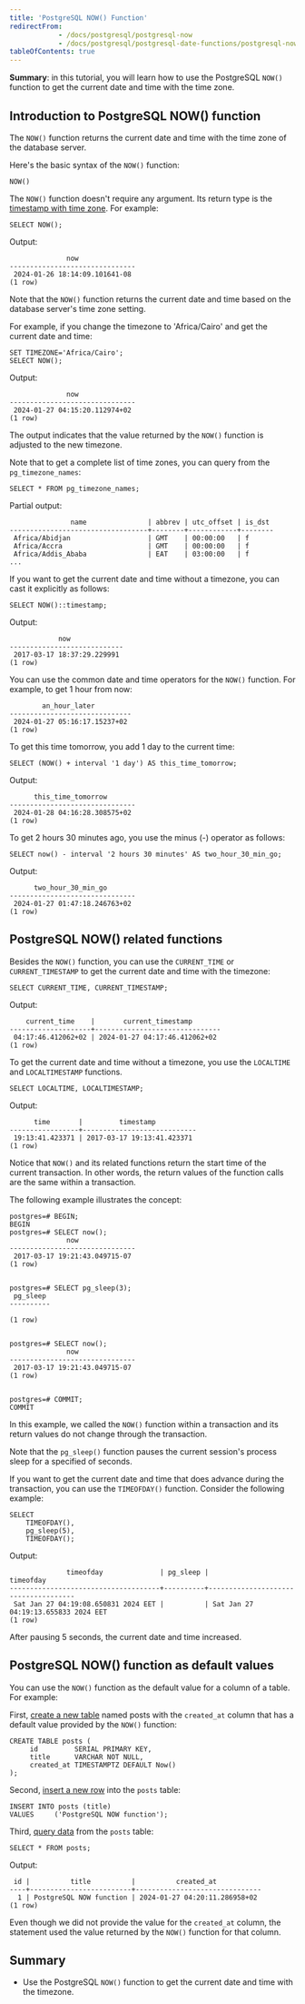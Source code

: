 ```yaml
---
title: 'PostgreSQL NOW() Function'
redirectFrom:
            - /docs/postgresql/postgresql-now 
            - /docs/postgresql/postgresql-date-functions/postgresql-now/
tableOfContents: true
---
```



**Summary**: in this tutorial, you will learn how to use the PostgreSQL `NOW()` function to get the current date and time with the time zone.





## Introduction to PostgreSQL NOW() function





The `NOW()` function returns the current date and time with the time zone of the database server.





Here's the basic syntax of the `NOW()` function:





```
NOW()
```





The `NOW()` function doesn't require any argument. Its return type is the [timestamp with time zone](/docs/postgresql/postgresql-timestamp). For example:





```
SELECT NOW();
```





Output:





```
              now
-------------------------------
 2024-01-26 18:14:09.101641-08
(1 row)
```





Note that the `NOW()` function returns the current date and time based on the database server's time zone setting.





For example, if you change the timezone to 'Africa/Cairo' and get the current date and time:





```
SET TIMEZONE='Africa/Cairo';
SELECT NOW();
```





Output:





```
              now
-------------------------------
 2024-01-27 04:15:20.112974+02
(1 row)
```





The output indicates that the value returned by the `NOW()` function is adjusted to the new timezone.





Note that to get a complete list of time zones, you can query from the `pg_timezone_names`:





```
SELECT * FROM pg_timezone_names;
```





Partial output:





```
               name               | abbrev | utc_offset | is_dst
----------------------------------+--------+------------+--------
 Africa/Abidjan                   | GMT    | 00:00:00   | f
 Africa/Accra                     | GMT    | 00:00:00   | f
 Africa/Addis_Ababa               | EAT    | 03:00:00   | f
...
```





If you want to get the current date and time without a timezone, you can cast it explicitly as follows:





```
SELECT NOW()::timestamp;
```





Output:





```
            now
----------------------------
 2017-03-17 18:37:29.229991
(1 row)
```





You can use the common date and time operators for the `NOW()` function. For example, to get 1 hour from now:





```
        an_hour_later
------------------------------
 2024-01-27 05:16:17.15237+02
(1 row)
```





To get this time tomorrow, you add 1 day to the current time:





```
SELECT (NOW() + interval '1 day') AS this_time_tomorrow;
```





Output:





```
      this_time_tomorrow
-------------------------------
 2024-01-28 04:16:28.308575+02
(1 row)
```





To get 2 hours 30 minutes ago, you use the minus (-) operator as follows:





```
SELECT now() - interval '2 hours 30 minutes' AS two_hour_30_min_go;
```





Output:





```
      two_hour_30_min_go
-------------------------------
 2024-01-27 01:47:18.246763+02
(1 row)
```





## PostgreSQL NOW() related functions





Besides the `NOW()` function, you can use the `CURRENT_TIME` or `CURRENT_TIMESTAMP` to get the current date and time with the timezone:





```
SELECT CURRENT_TIME, CURRENT_TIMESTAMP;
```





Output:





```
    current_time    |       current_timestamp
--------------------+-------------------------------
 04:17:46.412062+02 | 2024-01-27 04:17:46.412062+02
(1 row)
```





To get the current date and time without a timezone, you use the `LOCALTIME` and `LOCALTIMESTAMP` functions.





```
SELECT LOCALTIME, LOCALTIMESTAMP;
```





Output:





```
      time       |         timestamp
-----------------+----------------------------
 19:13:41.423371 | 2017-03-17 19:13:41.423371
(1 row)
```





Notice that `NOW()` and its related functions return the start time of the current transaction. In other words, the return values of the function calls are the same within a transaction.





The following example illustrates the concept:





```
postgres=# BEGIN;
BEGIN
postgres=# SELECT now();
              now
-------------------------------
 2017-03-17 19:21:43.049715-07
(1 row)


postgres=# SELECT pg_sleep(3);
 pg_sleep
----------

(1 row)


postgres=# SELECT now();
              now
-------------------------------
 2017-03-17 19:21:43.049715-07
(1 row)


postgres=# COMMIT;
COMMIT
```





In this example, we called the `NOW()` function within a transaction and its return values do not change through the transaction.





Note that the `pg_sleep()` function pauses the current session's process sleep for a specified of seconds.





If you want to get the current date and time that does advance during the transaction, you can use the `TIMEOFDAY()` function. Consider the following example:





```
SELECT
    TIMEOFDAY(),
    pg_sleep(5),
    TIMEOFDAY();
```





Output:





```
              timeofday              | pg_sleep |              timeofday
-------------------------------------+----------+-------------------------------------
 Sat Jan 27 04:19:08.650831 2024 EET |          | Sat Jan 27 04:19:13.655833 2024 EET
(1 row)
```





After pausing 5 seconds, the current date and time increased.





## PostgreSQL NOW() function as default values





You can use the `NOW()` function as the default value for a column of a table. For example:





First, [create a new table](/docs/postgresql/postgresql-create-table) named posts with the `created_at` column that has a default value provided by the `NOW()` function:





```
CREATE TABLE posts (
     id         SERIAL PRIMARY KEY,
     title      VARCHAR NOT NULL,
     created_at TIMESTAMPTZ DEFAULT Now()
);
```





Second, [insert a new row](/docs/postgresql/postgresql-insert) into the `posts` table:





```
INSERT INTO posts (title)
VALUES     ('PostgreSQL NOW function');
```





Third, [query data](/docs/postgresql/postgresql-select) from the `posts` table:





```
SELECT * FROM posts;
```





Output:





```
 id |          title          |          created_at
----+-------------------------+-------------------------------
  1 | PostgreSQL NOW function | 2024-01-27 04:20:11.286958+02
(1 row)
```





Even though we did not provide the value for the `created_at` column, the statement used the value returned by the `NOW()` function for that column.





## Summary





- Use the PostgreSQL `NOW()` function to get the current date and time with the timezone.



